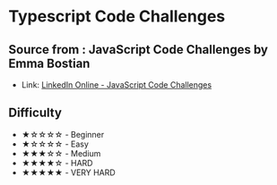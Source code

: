 # Typescript Code Challenges

## Source from : JavaScript Code Challenges by Emma Bostian

- Link: [LinkedIn Online - JavaScript Code Challenges](https://www.linkedin.com/learning-login/share?forceAccount=false&redirect=https%3A%2F%2Fwww.linkedin.com%2Flearning%2Fjavascript-code-challenges%3Ftrk%3Dshare_ent_url%26shareId%3DnuH4%252BzV1QES7xIkyEn3tEA%253D%253D)

## Difficulty

- ★☆☆☆☆ - Beginner
- ★☆☆☆☆ - Easy
- ★★★☆☆ - Medium
- ★★★★☆ - HARD
- ★★★★★ - VERY HARD
